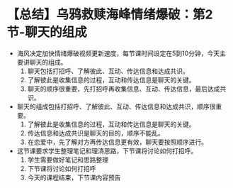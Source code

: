 # 【总结】乌鸦救赎海峰情绪爆破：第2节-聊天的组成

-   海风决定加快情绪爆破视频更新速度，每节课时间设定在5到10分钟，今天主要讲聊天的组成。
    1.  聊天包括打招呼、了解彼此、互动、传达信息和达成共识。
    2.  了解彼此是收集信息的过程，互动和传达信息是聊天的关键。
    3.  聊天的顺序很重要，先打招呼再收集信息、互动、传达信息，最后达成共识。
-   聊天的组成包括打招呼、了解彼此、互动、传达信息和达成共识，顺序很重要。
    1.  了解彼此是收集信息的过程，互动和传达信息是聊天的关键。
    2.  传达信息和达成共识是聊天的目的，顺序不能乱。
    3.  在恋爱中，先了解对方再传达信息更有效，聊天要按照顺序进行。
-   这节课要求学生整理笔记和理清思路，下节课将讨论如何打招呼。
    1.  学生需要做好笔记和思路整理
    2.  下节课将讨论如何打招呼
    3.  今天的课程结束，下节课内容预告